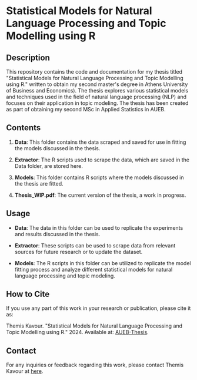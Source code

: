# Statistical Models for Natural Language Processing and Topic Modelling using R

## Description
This repository contains the code and documentation for my thesis titled "Statistical Models for Natural Language Processing and Topic Modelling using R." written to obtain my second master's degree in Athens University of Business and Economics). The thesis explores various statistical models and techniques used in the field of natural language processing (NLP) and focuses on their application in topic modeling. The thesis has been created as part of obtaining my second MSc in Applied Statistics in AUEB.

## Contents

1. **Data**: This folder contains the data scraped and saved for use in fitting the models discussed in the thesis.

2. **Extractor**: The R scripts used to scrape the data, which are saved in the Data folder, are stored here.

3. **Models**: This folder contains R scripts where the models discussed in the thesis are fitted.

4. **Thesis_WIP.pdf**: The current version of the thesis, a work in progress.

## Usage

- **Data**: The data in this folder can be used to replicate the experiments and results discussed in the thesis. 

- **Extractor**: These scripts can be used to scrape data from relevant sources for future research or to update the dataset.

- **Models**: The R scripts in this folder can be utilized to replicate the model fitting process and analyze different statistical models for natural language processing and topic modeling.

## How to Cite

If you use any part of this work in your research or publication, please cite it as:

Themis Kavour. "Statistical Models for Natural Language Processing and Topic Modelling using R." 2024. Available at: [AUEB-Thesis](https://github.com/KavourEI/AUEB-Thesis).

## Contact

For any inquiries or feedback regarding this work, please contact Themis Kavour at [here](mailto:themis.kavour@icloud.com).

